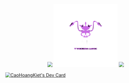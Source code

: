 <p align="center">
 <img width="200px" src="https://media4.giphy.com/media/eLw1b6BOoLoQJNy6PJ/giphy.gif"> 
 <img width="200px" src="CHK-logo_thumbnail.png"> 
 <img width="200px" src="https://media4.giphy.com/media/eLw1b6BOoLoQJNy6PJ/giphy.gif"> 
 </p>
<a href="https://app.daily.dev/kietcaohoang"><img src="https://api.daily.dev/devcards/deede1ea79544dcabd8053c94fde5bca.png?r=mua" width="400" alt="CaoHoangKiet's Dev Card"/></a>
